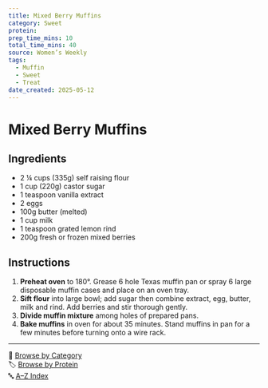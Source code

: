 ```yaml
---
title: Mixed Berry Muffins
category: Sweet
protein: 
prep_time_mins: 10
total_time_mins: 40
source: Women’s Weekly
tags:
  - Muffin
  - Sweet
  - Treat
date_created: 2025-05-12
---
```


# Mixed Berry Muffins

## Ingredients

- 2 ¼ cups (335g) self raising flour
- 1 cup (220g) castor sugar
- 1 teaspoon vanilla extract
- 2 eggs
- 100g butter (melted)
- 1 cup milk
- 1 teaspoon grated lemon rind
- 200g fresh or frozen mixed berries

## Instructions

1. **Preheat oven** to 180°. Grease 6 hole Texas muffin pan or spray 6 large disposable muffin cases and place on an oven tray.
2. **Sift flour** into large bowl; add sugar then combine extract, egg, butter, milk and rind. Add berries and stir thorough gently.
3. **Divide muffin mixture** among holes of prepared pans.
4. **Bake muffins** in oven for about 35 minutes. Stand muffins in pan for a few minutes before turning onto a wire rack.


---

📁 [Browse by Category](../indexes/categories.md)  
🏷️ [Browse by Protein](../indexes/proteins.md)  
🔤 [A–Z Index](../indexes/alphabet.md)
